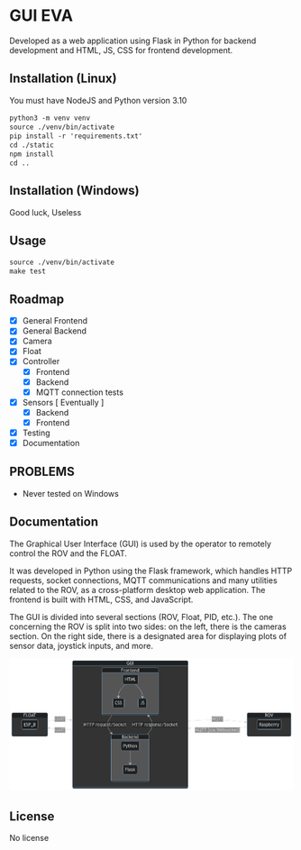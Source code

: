 # GUI EVA
Developed as a web application using Flask in Python for backend development and HTML, JS, CSS for frontend development. 
## Installation (Linux)
You must have NodeJS and Python version 3.10
```
python3 -m venv venv
source ./venv/bin/activate
pip install -r 'requirements.txt'
cd ./static
npm install
cd ..
```
## Installation (Windows)
Good luck, Useless
## Usage
```
source ./venv/bin/activate
make test
```
## Roadmap

- [x] General Frontend
- [x] General Backend
- [x] Camera
- [x] Float
- [x] Controller
    - [x] Frontend
    - [x] Backend
    - [x] MQTT connection tests
- [x] Sensors [ Eventually ]
    - [x] Backend
    - [x] Frontend
- [x] Testing
- [x] Documentation

## PROBLEMS
* Never tested on Windows

## Documentation
The Graphical User Interface (GUI) is used by the operator to remotely control the ROV and the FLOAT.

It was developed in Python using the Flask framework, which handles HTTP requests, socket connections, MQTT communications and many utilities related to the ROV, as a cross-platform desktop web application. The frontend is built with HTML, CSS, and JavaScript.

The GUI is divided into several sections (ROV, Float, PID, etc.). The one concerning the ROV is split into two sides: on the left, there is the cameras section. On the right side, there is a designated area for displaying plots of sensor data, joystick inputs, and more.


![SCHEMA](./static/IMG/SCHEMA.png)
## License
No license
